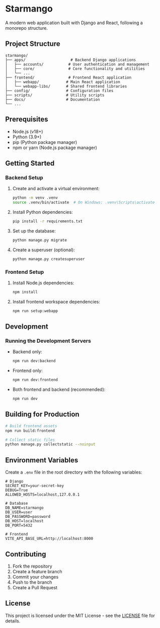 # Starmango

A modern web application built with Django and React, following a monorepo structure.

## Project Structure

```
starmango/
├── apps/                    # Backend Django applications
│   ├── accounts/           # User authentication and management
│   ├── core/               # Core functionality and utilities
│   └── ...
├── frontend/               # Frontend React application
│   ├── webapp/            # Main React application
│   └── webapp-libs/       # Shared frontend libraries
├── config/                # Configuration files
├── scripts/               # Utility scripts
├── docs/                  # Documentation
└── ...
```

## Prerequisites

- Node.js (v18+)
- Python (3.9+)
- pip (Python package manager)
- npm or yarn (Node.js package manager)

## Getting Started

### Backend Setup

1. Create and activate a virtual environment:
   ```bash
   python -m venv .venv
   source .venv/bin/activate  # On Windows: .venv\Scripts\activate
   ```

2. Install Python dependencies:
   ```bash
   pip install -r requirements.txt
   ```

3. Set up the database:
   ```bash
   python manage.py migrate
   ```

4. Create a superuser (optional):
   ```bash
   python manage.py createsuperuser
   ```

### Frontend Setup

1. Install Node.js dependencies:
   ```bash
   npm install
   ```

2. Install frontend workspace dependencies:
   ```bash
   npm run setup:webapp
   ```

## Development

### Running the Development Servers

- Backend only:
  ```bash
  npm run dev:backend
  ```

- Frontend only:
  ```bash
  npm run dev:frontend
  ```

- Both frontend and backend (recommended):
  ```bash
  npm run dev
  ```

## Building for Production

```bash
# Build frontend assets
npm run build:frontend

# Collect static files
python manage.py collectstatic --noinput
```

## Environment Variables

Create a `.env` file in the root directory with the following variables:

```
# Django
SECRET_KEY=your-secret-key
DEBUG=True
ALLOWED_HOSTS=localhost,127.0.0.1

# Database
DB_NAME=starmango
DB_USER=user
DB_PASSWORD=password
DB_HOST=localhost
DB_PORT=5432

# Frontend
VITE_API_BASE_URL=http://localhost:8000
```

## Contributing

1. Fork the repository
2. Create a feature branch
3. Commit your changes
4. Push to the branch
5. Create a Pull Request

## License

This project is licensed under the MIT License - see the [LICENSE](LICENSE) file for details.

